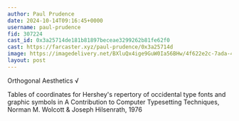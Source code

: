```yaml
---
author: Paul Prudence
date: 2024-10-14T09:16:45+0000
username: paul-prudence
fid: 307224
cast_id: 0x3a25714de181b81897beceae3299262b81fe62f0
cast: https://farcaster.xyz/paul-prudence/0x3a25714d
image: https://imagedelivery.net/BXluQx4ige9GuW0Ia56BHw/4f622e2c-7ada-4e85-d004-ab28339a4400/original
layout: post
---
```


Orthogonal Aesthetics √

Tables of coordinates for Hershey's repertory of occidental type fonts and graphic symbols in A Contribution to Computer Typesetting Techniques, Norman M. Wolcott & Joseph Hilsenrath, 1976

<img src='https://imagedelivery.net/BXluQx4ige9GuW0Ia56BHw/4f622e2c-7ada-4e85-d004-ab28339a4400/original' alt='' referrerpolicy='no-referrer'/>
